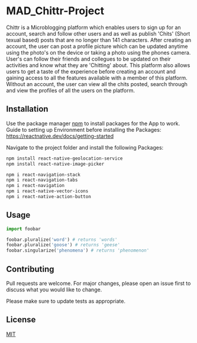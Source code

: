 # MAD_Chittr-Project
Chittr is a Microblogging platform which enables users to sign up for an account, search and follow other users and as well as publish 'Chits' (Short texual based) posts that are no longer than 141 characters.
After creating an account, the user can post a profile picture which can be updated anytime using the photo's on the device or taking a photo using the phones camera.
User's can follow their friends and collegues to be updated on their activities and know what they are 'Chitting' about.
This platform also allows users to get a taste of the experience before creating an account and gaining access to all the features available with a member of this platform.
Without an account, the user can view all the chits posted, search through and view the profiles of all the users on the platform.

## Installation

Use the package manager [npm](https://www.npmjs.com/) to install packages for the App to work.
Guide to setting up Environment before installing the Packages: https://reactnative.dev/docs/getting-started

Navigate to the project folder and install the following Packages:

```bash
npm install react-native-geolocation-service
npm install react-native-image-picker

npm i react-navigation-stack
npm i react-navigation-tabs
npm i react-navigation
npm i react-native-vector-icons
npm i react-native-action-button 

```

## Usage

```python
import foobar

foobar.pluralize('word') # returns 'words'
foobar.pluralize('goose') # returns 'geese'
foobar.singularize('phenomena') # returns 'phenomenon'
```

## Contributing
Pull requests are welcome. For major changes, please open an issue first to discuss what you would like to change.

Please make sure to update tests as appropriate.

## License
[MIT](https://choosealicense.com/licenses/mit/)
